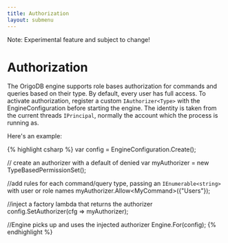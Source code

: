 ```yaml
---
title: Authorization
layout: submenu
---
```


Note: Experimental feature and subject to change!

# Authorization

The OrigoDB engine supports role bases authorization for commands and queries based on their type.
By default, every user has full access. To activate authorization, register a custom
`IAuthorizer<Type>` with the EngineConfiguration before starting the engine. The identity is taken from
the current threads `IPrincipal`, normally the account which the process is running as.

Here's an example:

{% highlight csharp %}
   var config = EngineConfiguration.Create();

   // create an authorizer with a default of denied
   var myAuthorizer = new TypeBasedPermissionSet();

   //add rules for each command/query type, passing an `IEnumerable<string>` with user or role names
   myAuthorizer.Allow<MyCommand<MyModel>>({"Users"});

   //inject a factory lambda that returns the authorizer
   config.SetAuthorizer(cfg => myAuthorizer);

   //Engine picks up and uses the injected authorizer
   Engine.For<MyModel>(config);
{% endhighlight %}
